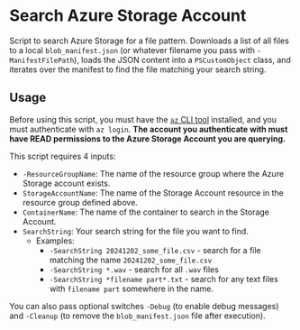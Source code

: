 # Search Azure Storage Account

Script to search Azure Storage for a file pattern. Downloads a list of all files to a local `blob_manifest.json` (or whatever filename you pass with `-ManifestFilePath`), loads the JSON content into a `PSCustomObject` class, and iterates over the manifest to find the file matching your search string.

## Usage

Before using this script, you must have the [`az` CLI tool](https://learn.microsoft.com/en-us/cli/azure/install-azure-cli-windows?tabs=azure-cli) installed, and you must authenticate with `az login`. **The account you authenticate with must have READ permissions to the Azure Storage Account you are querying.**

This script requires 4 inputs:

- `-ResourceGroupName`: The name of the resource group where the Azure Storage account exists.
- `StorageAccountName`: The name of the Storage Account resource in the resource group defined above.
- `ContainerName`: The name of the container to search in the Storage Account.
- `SearchString`: Your search string for the file you want to find.
  - Examples:
    - `-SearchString 20241202_some_file.csv` - search for a file matching the name `20241202_some_file.csv`
    - `-SearchString *.wav` - search for all `.wav` files
    - `-SearchString *filename part*.txt` - search for any text files with `filename part` somewhere in the name.

You can also pass optional switches `-Debug` (to enable debug messages) and `-Cleanup` (to remove the `blob_manifest.json` file after execution).
